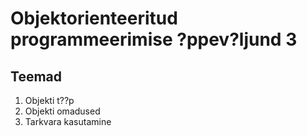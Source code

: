 # Objektorienteeritud programmeerimise ?ppev?ljund 3
## Teemad
1) Objekti t??p
2) Objekti omadused
3) Tarkvara kasutamine